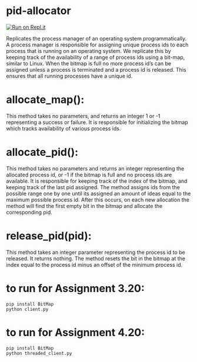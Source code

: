 # pid-allocator
[![Run on Repl.it](https://repl.it/badge/github/PetrMitsel/pid-allocator)](https://repl.it/github/PetrMitsel/pid-allocator)

Replicates the process manager of an operating system programmatically. A process manager is responsible for assigning unique process ids to each process that is running on an operating system. We replicate this by keeping track of the availability of a range of process ids using a bit-map, similar to Linux. When the bitmap is full no more process id’s can be assigned unless a process is terminated and a process id is released. This ensures that all running processes have a unique id. 
#	allocate_map(): 
This method takes no parameters, and returns an integer 1 or -1 representing a success or failure. It is responsible for initializing the bitmap which tracks availability of various process ids.
#	allocate_pid(): 
This method takes no parameters and returns an integer representing the allocated process id, or -1 if the bitmap is full and no process ids are available. It is responsible for keeping track of the index of the bitmap, and keeping track of the last pid assigned. The method assigns ids from the possible range one by one until its assigned an amount of ideas equal to the maximum possible process id. After this occurs, on each new allocation the method will find the first empty bit in the bitmap and allocate the corresponding pid. 
#	release_pid(pid): 
This method takes an integer parameter representing the process id to be released. It returns nothing. The method resets the bit in the bitmap at the index equal to the process id minus an offset of the minimum process id. 

# to run for Assignment 3.20:
    pip install BitMap
    python client.py

# to run for Assignment 4.20:
    pip install BitMap
    python threaded_client.py
